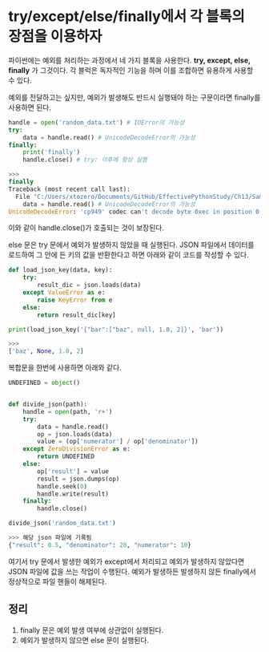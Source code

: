 # try/except/else/finally에서 각 블록의 장점을 이용하자

파이썬에는 예외를 처리하는 과정에서 네 가지 블록을 사용한다. __try, except, else, finally__ 가 그것이다. 각 블럭은 독자적인 기능을 하며 이를 조합하면 유용하게 사용할 수 있다.

예외를 전달하고는 싶지만, 예외가 발생해도 반드시 실행돼야 하는 구문이라면 finally를 사용하면 된다.
```py
handle = open('random_data.txt') # IOError의 가능성
try:
    data = handle.read() # UnicodeDecodeError의 가능성
finally:
    print('finally')
    handle.close() # try: 이후에 항상 실행

>>>
finally
Traceback (most recent call last):
  File "C:/Users/xtozero/Documents/GitHub/EffectivePythonStudy/Ch13/SampleCode/Ch13.py", line 5, in <module>
    data = handle.read() # UnicodeDecodeError의 가능성
UnicodeDecodeError: 'cp949' codec can't decode byte 0xec in position 0: illegal multibyte sequence
```

이와 같이 handle.close()가 호출되는 것이 보장된다.

else 문은 try 문에서 예외가 발생하지 않았을 때 실행된다. JSON 파일에서 데이터를 로드하여 그 안에 든 키의 값을 반환한다고 하면 아래와 같이 코드를 작성할 수 있다.
```py
def load_json_key(data, key):
    try:
        result_dic = json.loads(data)
    except ValueError as e:
        raise KeyError from e
    else:
        return result_dic[key]

print(load_json_key('{"bar":["baz", null, 1.0, 2]}', 'bar'))

>>>
['baz', None, 1.0, 2]
```

복합문을 한번에 사용하면 아래와 같다.

```py
UNDEFINED = object()


def divide_json(path):
    handle = open(path, 'r+')
    try:
        data = handle.read()
        op = json.loads(data)
        value = (op['numerator'] / op['denominator'])
    except ZeroDivisionError as e:
        return UNDEFINED
    else:
        op['result'] = value
        result = json.dumps(op)
        handle.seek(0)
        handle.write(result)
    finally:
        handle.close()

divide_json('random_data.txt')

>>> 해당 json 파일에 기록됨
{"result": 0.5, "denominator": 20, "numerator": 10}
```

여기서 try 문에서 발생한 예외가 except에서 처리되고 예외가 발생하지 않았다면 JSON 파일에 값을 쓰는 작업이 수행된다. 예외가 발생하든 발생하지 않든 finally에서 정상적으로 파일 핸들이 해제된다.

## 정리
1. finally 문은 예외 발생 여부에 상관없이 실행된다.
2. 예외가 발생하지 않으면 else 문이 실행된다.